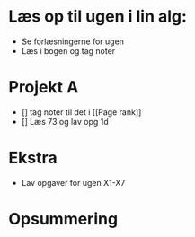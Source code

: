 # Læs op til ugen i lin alg:
- Se forlæsningerne for ugen 
- Læs i bogen og tag noter
# Projekt A
- [] tag noter til det i [[Page rank]]
-  [] Læs 73 og lav opg 1d
# Ekstra
- Lav opgaver for ugen X1-X7
# Opsummering